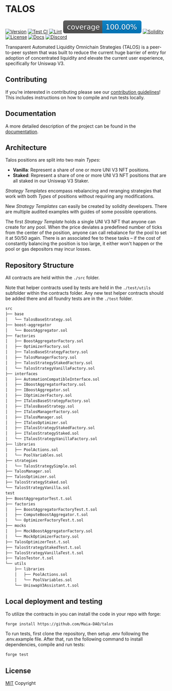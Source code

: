 # TALOS

<!--
Badges provide a quick visual way to convey various information about your project. Below are several common types of badges. Feel free to uncomment, remove, or add new badges as needed for your project. Make sure to update the links so they point to the correct sources relevant to your project.

- Version: Shows the current version of your project based on the latest release.
- Test CI: Displays the status of your continuous integration testing.
- Lint: Shows the status of your code linting process.
- Code Coverage: Indicates the percentage of your code covered by tests.
- License: Shows the type of license your project is under.
- Docs: Links to your project's documentation.
- Discord: Provides a quick link to join your Discord server.
- Discussions: (Optional) If you use GitHub Discussions, this badge links to that section.
- JS Library: (Optional) If your project includes a JavaScript library, use this badge to link to it.

Remember to replace 'Maia-DAO/foundry-template' with your repository's path and update other relevant links to reflect your project's resources.
-->

[![Version][version-badge]][version-link]
[![Test CI][ci-badge]][ci-link]
[![Lint][lint-badge]][lint-link]
[![Code Coverage][coverage-badge]][coverage-link]
[![Solidity][solidity-shield]][ci-link]
[![License][license-badge]][license-link]
[![Docs][docs-badge]][docs-link]
[![Discord][discord-badge]][discord-link]
<!-- [![Discussions][discussions-badge]][discussions-link] -->
<!-- [![JS Library][js-library-badge]][js-library-link] -->

Transparent Automated Liquidity Omnichain Strategies (TALOS) is a peer-to-peer system that was built to reduce the current huge barrier of entry for adoption of concentrated liquidity and elevate the current user experience, specifically for Uniswap V3.

## Contributing

If you’re interested in contributing please see our [contribution guidelines](./CONTRIBUTING.md)! This includes instructions on how to compile and run tests locally.

## Documentation

A more detailed description of the project can be found in the [documentation](https://v2-docs.maiadao.io/).

## Architecture

Talos positions are split into two main *Types*:

- **Vanilla**: Represent a share of one or more UNI V3 NFT positions.
- **Staked**: Represent a share of one or more UNI V3 NFT positions that are all staked in our Uniswap V3 Staker.

*Strategy Templates* encompass rebalancing and reranging strategies that work with both *Types* of positions without requiring any modifications.

New *Strategy Templates* can easily be created by solidity developers. There are multiple audited examples with guides of some possible operations.

The first *Strategy Template* holds a single UNI V3 NFT that anyone can create for any pool. When the price deviates a predefined number of ticks from the center of the position, anyone can call rebalance for the pool to set it at 50/50 again. There is an associated fee to these tasks – if the cost of constantly balancing the position is too large, it either won't happen or the pool or gas depositors may incur losses.

## Repository Structure

All contracts are held within the `./src` folder.

Note that helper contracts used by tests are held in the `./test/utils` subfolder within the contracts folder. Any new test helper contracts should be added there and all foundry tests are in the `./test` folder.

```ml
src
├── base
│   └── TalosBaseStrategy.sol
├── boost-aggregator
│   └── BoostAggregator.sol
├── factories
│   ├── BoostAggregatorFactory.sol
│   ├── OptimizerFactory.sol
│   ├── TalosBaseStrategyFactory.sol
│   ├── TalosManagerFactory.sol
│   ├── TalosStrategyStakedFactory.sol
│   └── TalosStrategyVanillaFactory.sol
├── interfaces
│   ├── AutomationCompatibleInterface.sol
│   ├── IBoostAggregatorFactory.sol
│   ├── IBoostAggregator.sol
│   ├── IOptimizerFactory.sol
│   ├── ITalosBaseStrategyFactory.sol
│   ├── ITalosBaseStrategy.sol
│   ├── ITalosManagerFactory.sol
│   ├── ITalosManager.sol
│   ├── ITalosOptimizer.sol
│   ├── ITalosStrategyStakedFactory.sol
│   ├── ITalosStrategyStaked.sol
│   └── ITalosStrategyVanillaFactory.sol
├── libraries
│   ├── PoolActions.sol
│   └── PoolVariables.sol
├── strategies
│   └── TalosStrategySimple.sol
├── TalosManager.sol
├── TalosOptimizer.sol
├── TalosStrategyStaked.sol
└── TalosStrategyVanilla.sol
test
├── BoostAggregatorTest.t.sol
├── factories
│   ├── BoostAggregatorFactoryTest.t.sol
│   ├── ComputeBoostAggregator.t.sol
│   └── OptimizerFactoryTest.t.sol
├── mocks
│   ├── MockBoostAggregatorFactory.sol
│   └── MockOptimizerFactory.sol
├── TalosOptimizerTest.t.sol
├── TalosStrategyStakedTest.t.sol
├── TalosStrategyVanillaTest.t.sol
├── TalosTestor.t.sol
└── utils
    ├── libraries
    │   ├── PoolActions.sol
    │   └── PoolVariables.sol
    └── UniswapV3Assistant.t.sol
```

## Local deployment and testing

To utilize the contracts in you can install the code in your repo with forge:

```bash
forge install https://github.com/Maia-DAO/talos
```

To run tests, first clone the repository, then setup .env following the .env.example file. After that, run the following command to install dependencies, compile and run tests:

```bash
forge test
```

## License

[MIT](LICENSE) Copyright <YEAR> <COPYRIGHT HOLDER>

<!-- 
Update the following badge links for your repository:
- Replace 'Maia-DAO/foundry-template' with your repository path.
- Replace Maia DAO Discord link with your Discord server invite link.
-->

[version-badge]: https://img.shields.io/github/v/release/Maia-DAO/foundry-template
[version-link]: https://github.com/Maia-DAO/foundry-template/releases
[ci-badge]: https://github.com/Maia-DAO/foundry-template/actions/workflows/test.yml/badge.svg
[ci-link]: https://github.com/Maia-DAO/foundry-template/actions/workflows/test.yml
[lint-badge]: https://github.com/Maia-DAO/foundry-template/actions/workflows/lint.yml/badge.svg
[lint-link]: https://github.com/Maia-DAO/foundry-template/actions/workflows/lint.yml
[coverage-badge]: .github/coverage-badge.svg
[coverage-link]: .github/coverage-badge.svg
[solidity-shield]: https://img.shields.io/badge/solidity-%5E0.8.0-aa6746
[license-badge]: https://img.shields.io/github/license/Maia-DAO/foundry-template
[license-link]: https://github.com/Maia-DAO/foundry-template/blob/main/LICENSE
[docs-badge]: https://img.shields.io/badge/Ecosystem-documentation-informational
[docs-link]: https://v2-docs.maiadao.io/
[discussions-badge]: https://img.shields.io/badge/foundry-template-discussions-blueviolet
[discussions-link]: https://github.com/Maia-DAO/foundry-template/discussions
[js-library-badge]: https://img.shields.io/badge/foundry-template.js-library-red
[js-library-link]: https://github.com/Maia-DAO/foundry-template-js
[discord-badge]: https://img.shields.io/static/v1?logo=discord&label=discord&message=Join&color=blue
[discord-link]: https://discord.gg/maiadao
